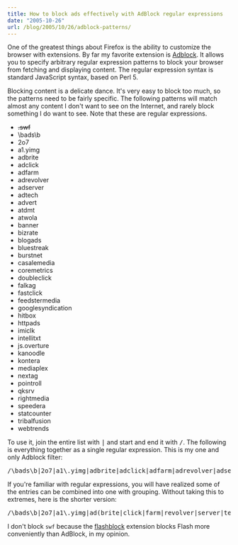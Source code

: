 ```yaml
---
title: How to block ads effectively with AdBlock regular expressions
date: "2005-10-26"
url: /blog/2005/10/26/adblock-patterns/
---
```

One of the greatest things about Firefox is the ability to customize the browser with extensions. By far my favorite extension is [Adblock][1]. It allows you to specify arbitrary regular expression patterns to block your browser from fetching and displaying content. The regular expression syntax is standard JavaScript syntax, based on Perl 5.

Blocking content is a delicate dance. It's very easy to block too much, so the patterns need to be fairly specific. The following patterns will match almost any content I don't want to see on the Internet, and rarely block something I do want to see. Note that these are regular expressions.

*   <del datetime="2005-12-22T17:24:23+00:00">\.swf</del>
*   \bads\b
*   2o7
*   a1\.yimg
*   adbrite
*   adclick
*   adfarm
*   adrevolver
*   adserver
*   adtech
*   advert
*   atdmt
*   atwola
*   banner
*   bizrate
*   blogads
*   bluestreak
*   burstnet
*   casalemedia
*   coremetrics
*   doubleclick
*   falkag
*   fastclick
*   feedstermedia
*   googlesyndication
*   hitbox
*   httpads
*   imiclk
*   intellitxt
*   js\.overture
*   kanoodle
*   kontera
*   mediaplex
*   nextag
*   pointroll
*   qksrv
*   rightmedia
*   speedera
*   statcounter
*   tribalfusion
*   webtrends

To use it, join the entire list with <kbd>|</kbd> and start and end it with <kbd>/</kbd>. The following is everything together as a single regular expression. This is my one and only Adblock filter:

<pre>/\bads\b|2o7|a1\.yimg|adbrite|adclick|adfarm|adrevolver|adserver|adtech|advert|atdmt|atwola|banner|bizrate|blogads|bluestreak|burstnet|casalemedia|coremetrics|doubleclick|falkag|fastclick|feedstermedia|googlesyndication|hitbox|httpads|imiclk|intellitxt|js\.overture|kanoodle|kontera|mediaplex|nextag|pointroll|qksrv|rightmedia|speedera|statcounter|tribalfusion|webtrends/</pre>

If you're familiar with regular expressions, you will have realized some of the entries can be combined into one with grouping. Without taking this to extremes, here is the shorter version:

<pre>/\bads\b|2o7|a1\.yimg|ad(brite|click|farm|revolver|server|tech|vert)|at(dmt|wola)|banner|bizrate|blogads|bluestreak|burstnet|casalemedia|coremetrics|(double|fast)click|falkag|(feedster|right)media|googlesyndication|hitbox|httpads|imiclk|intellitxt|js\.overture|kanoodle|kontera|mediaplex|nextag|pointroll|qksrv|speedera|statcounter|tribalfusion|webtrends/</pre>

I don't block `swf` because the [flashblock][2] extension blocks Flash more conveniently than AdBlock, in my opinion.

 [1]: http://adblock.mozdev.org/
 [2]: http://flashblock.mozdev.org/
